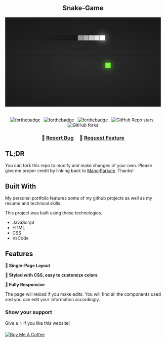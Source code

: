 <h2 align="center">
Snake-Game <br/>
</h2>
<div align="center">
  <img alt="Demo" src="./snakegame.png" />
</div>

<br/>

<center>
  
[![forthebadge](https://forthebadge.com/images/badges/made-with-javascript.svg)](https://forthebadge.com) &nbsp;
[![forthebadge](https://forthebadge.com/images/badges/made-with-html.svg)](https://forthebadge.com) &nbsp;
[![forthebadge](https://forthebadge.com/images/badges/made-with-css.svg)](https://forthebadge.com) &nbsp;
![GitHub Repo stars](https://img.shields.io/github/stars/ManojParkale/Snake-Game?color=red&logo=github&style=for-the-badge) &nbsp;
![GitHub forks](https://img.shields.io/github/forks/ManojParkale/Snake-Game?color=red&logo=github&style=for-the-badge)

</center>

<h3 align="center">
    🔹
    <a href="https://github.com/ManojParkale/Snake-Game/issues">Report Bug</a> &nbsp; &nbsp;
    🔹
    <a href="https://github.com/ManojParkale/Snake-Game/issues">Request Feature</a>
</h3>

## TL;DR

You can fork this repo to modify and make changes of your own. Please give me proper credit by linking back to [ManojParkale](https://github.com/ManojParkale/Snake-Game). Thanks!

## Built With

My personal portfolio features some of my github projects as well as my resume and technical skills.<br/>

This project was built using these technologies.

- JavaScript
- HTML
- CSS
- VsCode

## Features

**📖   Single-Page Layout**

**🎨 Styled with CSS, easy to customize colors**

**📱 Fully Responsive**

The page will reload if you make edits.
You will find all the components used and you can edit your information accordingly.

### Show your support

Give a ⭐ if you like this website!

<a href="https://www.buymeacoffee.com/ManojParkale" target="_blank"><img src="https://cdn.buymeacoffee.com/buttons/v2/default-violet.png" alt="Buy Me A Coffee" height= "60px" width= "217px" ></a>
